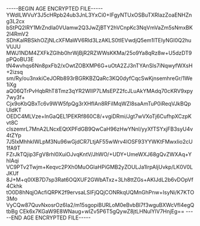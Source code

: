 -----BEGIN AGE ENCRYPTED FILE-----
YWdlLWVuY3J5cHRpb24ub3JnL3YxCi0+IFgyNTUxOSBuTXRlazZoaENHZng3L2cx
bStPQ2lRY1MrZndIa0VUamw2Q3JwZjBTY2hVCnpKc3NqVmVaZm5sNmxBK2l4RmV2
SDhKalRBSkhOZjNLcXFMaWV6Rld3LzAKLS0tIEVwdjQ5em1lTEIyNGl0Q2huVUJU
MWJ1NDM4ZXFkZGlhb0hrWjBjR2RZWWsKKMa/25o9Ya8qRz8w+U5dzDT9pPQoBU3E
tN4wvhqs6Nn8pxFb2/xOwtZOBXMP6G+uOtA2ZJ3nTYAnSIs7iNqwyfWXsH+2izsq
sm/Ry/ou3nxkiCeJORb893rBGRKBZQaRc3KQ0dyfCqcSwKjnsemhreGr/1We1iXg
aQ06QTrPvHqbRhT8Tmz3qYR2WIIP7LMsEPZ2fcJLuAkYMAdq70cKRV9xpy7wy3f+
Cjx9oKbQBxTc6v9WW5fpQg3rXHfIAn8RFiIMqWZl8saAmTuP0iReqVJkBQpUldKT
OEDC4MLVze+lnGaQEL1PEKRf860C8/+vgiDRmi/Jgt7wVXoTj6CufhpXCzpKvt8C
cIszemrL7MnA2LNcxEQtXPFdGB9QwCaH96zHwYNnl/yyXfTSYxjFB3syU4v4tZYp
7J5IxMhhkIWLpM3Nu96wGjdCR7LtjAF55wWrv4IOSF93YYWKtFMwxIio2cU1fA9T
FZrJkTQjip3FgV8rhl0XuiOJvqKntV/JhWO/+UDY+UmeWXJ68gQvZWXAq+YhIAqi
VC9PTv2Twjm+Keqvc2PXh0MuOGlaHPiGMB2yZOULJa1lrpAljUvkp/LK0V0LJKUf
8J+M+q0IXB7D7sp3Rat6OQXUF2GWbATxz+3Lh8ttZGs+AKIJdL2b6vDOpVf4Ckhk
tO0D8hNqjOAcfiQRPK2f9ervsaLSlFjQQjCONRkqUQMnGhPnw+IsyNi/K7KTO3Mo
VyCQw87QuvNxosrOz6Ia2/m15sgopiBURLoM0eBvbBl7f3wguBXWcVfI4egQtbBg
CEk6x7KGaW9E8WNaug+wIZv5P6T5gQywZ8jtLHNulYlV7HnjEg==
-----END AGE ENCRYPTED FILE-----
